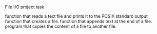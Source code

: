 File I/O project task

function that reads a text file and prints it to the POSIX standard output
function that creates a file.
function that appends text at the end of a file.
program that copies the content of a file to another file.
